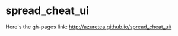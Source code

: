 spread_cheat_ui
===============

Here's the gh-pages link: http://azuretea.github.io/spread_cheat_ui/
